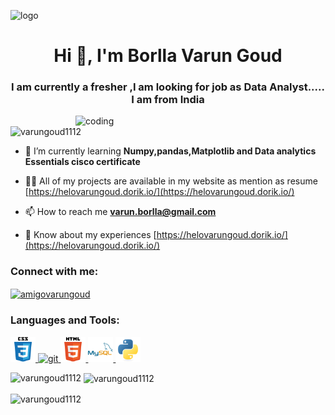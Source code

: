 ![logo](https://github.com/varungoud1112/VarunGoud-B/blob/main/github-header-image.png)
<h1 align="center">Hi 👋, I'm Borlla Varun Goud</h1>
<h3 align="center">I am currently a fresher ,I am looking for job as Data Analyst..... I am from India</h3>
<img align="right" alt="coding" width="400" src="https://cdn.dribbble.com/users/730703/screenshots/6581243/avento.gif">
<p align="left"> <img src="https://komarev.com/ghpvc/?username=varungoud1112&label=Profile%20views&color=0e75b6&style=flat" alt="varungoud1112" /> </p>

- 🌱 I’m currently learning **Numpy,pandas,Matplotlib and Data analytics Essentials cisco certificate**

- 👨‍💻 All of my projects are available in my website as mention as resume [https://helovarungoud.dorik.io/](https://helovarungoud.dorik.io/)

- 📫 How to reach me **varun.borlla@gmail.com**

- 📄 Know about my experiences [https://helovarungoud.dorik.io/](https://helovarungoud.dorik.io/)

<h3 align="left">Connect with me:</h3>
<p align="left">
<a href="https://instagram.com/amigovarungoud" target="blank"><img align="center" src="https://raw.githubusercontent.com/rahuldkjain/github-profile-readme-generator/master/src/images/icons/Social/instagram.svg" alt="amigovarungoud" height="30" width="40" /></a>
</p>

<h3 align="left">Languages and Tools:</h3>
<p align="left"> <a href="https://www.w3schools.com/css/" target="_blank" rel="noreferrer"> <img src="https://raw.githubusercontent.com/devicons/devicon/master/icons/css3/css3-original-wordmark.svg" alt="css3" width="40" height="40"/> </a> <a href="https://git-scm.com/" target="_blank" rel="noreferrer"> <img src="https://www.vectorlogo.zone/logos/git-scm/git-scm-icon.svg" alt="git" width="40" height="40"/> </a> <a href="https://www.w3.org/html/" target="_blank" rel="noreferrer"> <img src="https://raw.githubusercontent.com/devicons/devicon/master/icons/html5/html5-original-wordmark.svg" alt="html5" width="40" height="40"/> </a> <a href="https://www.mysql.com/" target="_blank" rel="noreferrer"> <img src="https://raw.githubusercontent.com/devicons/devicon/master/icons/mysql/mysql-original-wordmark.svg" alt="mysql" width="40" height="40"/> </a> <a href="https://www.python.org" target="_blank" rel="noreferrer"> <img src="https://raw.githubusercontent.com/devicons/devicon/master/icons/python/python-original.svg" alt="python" width="40" height="40"/> </a> </p>

<p><img align="left" src="https://github-readme-stats.vercel.app/api/top-langs?username=varungoud1112&show_icons=true&locale=en&layout=compact" alt="varungoud1112" /></p>

<p>&nbsp;<img align="center" src="https://github-readme-stats.vercel.app/api?username=varungoud1112&show_icons=true&locale=en" alt="varungoud1112" /></p>

<p><img align="center" src="https://github-readme-streak-stats.herokuapp.com/?user=varungoud1112&" alt="varungoud1112" /></p>
